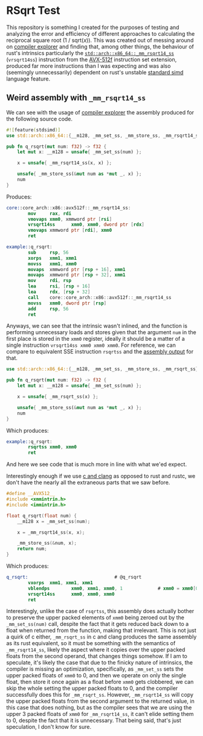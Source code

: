 # RSqrt Test

This repository is something I created for the purposes of testing and analyzing the error and efficiency of different approaches to calculating the reciprocal square root (1 / sqrt(*x*)).  This was created out of messing around on [compiler explorer](https://godbolt.org) and finding that, among other things, the behaviour of rust's intrinsics particularly the [`std::arch::x86_64::_mm_rsqrt14_ss`] (`vrsqrt14ss`) instruction from the [AVX-512f] instruction set extension, produced far more instructions than I was expecting and was also (seemingly unnecessarily) dependent on rust's unstable [standard simd](https://github.com/rust-lang/rust/issues/48556) language feature.

[`std::arch::x86_64::_mm_rsqrt14_ss`]: https://doc.rust-lang.org/core/arch/x86_64/fn._mm_rsqrt14_ss.html 
[AVX-512f]: https://en.wikipedia.org/wiki/AVX-512

## Weird assembly with `_mm_rsqrt14_ss`

We can see with the usage of [compiler explorer](https://godbolt.org/z/soMr9je5s) the assembly produced for the following source code.
```rust
#![feature(stdsimd)]
use std::arch::x86_64::{__m128, _mm_set_ss, _mm_store_ss, _mm_rsqrt14_ss};

pub fn q_rsqrt(mut num: f32) -> f32 {
    let mut x: __m128 = unsafe{ _mm_set_ss(num) };

    x = unsafe{ _mm_rsqrt14_ss(x, x) };

    unsafe{ _mm_store_ss(&mut num as *mut _, x) };
    num
}
```
Produces:
```nasm
core::core_arch::x86::avx512f::_mm_rsqrt14_ss:
        mov     rax, rdi
        vmovaps xmm0, xmmword ptr [rsi]
        vrsqrt14ss      xmm0, xmm0, dword ptr [rdx]
        vmovaps xmmword ptr [rdi], xmm0
        ret

example::q_rsqrt:
        sub     rsp, 56
        xorps   xmm1, xmm1
        movss   xmm1, xmm0
        movaps  xmmword ptr [rsp + 16], xmm1
        movaps  xmmword ptr [rsp + 32], xmm1
        mov     rdi, rsp
        lea     rsi, [rsp + 16]
        lea     rdx, [rsp + 32]
        call    core::core_arch::x86::avx512f::_mm_rsqrt14_ss
        movss   xmm0, dword ptr [rsp]
        add     rsp, 56
        ret
```
Anyways, we can see that the intrinsic wasn't inlined, and the function is performing unnecessary loads and stores given that the argument `num` in the first place is stored in the `xmm0` register, ideally it should be a matter of a single instruction `vrsqrt14ss xmm0 xmm0 xmm0`.  For reference, we can compare to equivalent SSE instruction `rsqrtss` and the [assembly output](https://godbolt.org/z/z364heTT8) for that.
```rust
use std::arch::x86_64::{__m128, _mm_set_ss, _mm_store_ss, _mm_rsqrt_ss};

pub fn q_rsqrt(mut num: f32) -> f32 {
    let mut x: __m128 = unsafe{ _mm_set_ss(num) };

    x = unsafe{ _mm_rsqrt_ss(x) };

    unsafe{ _mm_store_ss(&mut num as *mut _, x) };
    num
}
```
Which produces:
```nasm
example::q_rsqrt:
        rsqrtss xmm0, xmm0
        ret
```
And here we see code that is much more in line with what we'ed expect.

Interestingly enough if we use [c and clang](https://godbolt.org/z/c4K7KeP3r) as opposed to rust and rustc, we don't have the nearly all the extraneous parts that we saw before.
```c
#define __AVX512__
#include <xmmintrin.h>
#include <immintrin.h>

float q_rsqrt(float num) {
    __m128 x = _mm_set_ss(num);

    x = _mm_rsqrt14_ss(x, x);

    _mm_store_ss(&num, x);
    return num;
}
```
Which produces:
```nasm
q_rsqrt:                                # @q_rsqrt
        vxorps  xmm1, xmm1, xmm1
        vblendps        xmm0, xmm1, xmm0, 1             # xmm0 = xmm0[0],xmm1[1,2,3]
        vrsqrt14ss      xmm0, xmm0, xmm0
        ret
```
Interestingly, unlike the case of `rsqrtss`, this assembly does actually bother to preserve the upper packed elements of `xmm0` being zeroed out by the `_mm_set_ss(num)` call, despite the fact that it gets reduced back down to a float when returned from the function, making that irrelevant.  This is not just a quirk of c either, `_mm_rsqrt_ss` in c and clang produces the same assembly as its rust equivalent, so it must be something with the semantics of `_mm_rsqrt14_ss`, likely the aspect where it copies over the upper packed floats from the second operand, that changes things somehow.  If I am to speculate, it's likely the case that due to the finicky nature of intrinsics, the compiler is missing an optimization, specifically, as `_mm_set_ss` sets the upper packed floats of `xmm0` to 0, and then we operate on only the single float, then store it once again as a float before `xmm0` gets clobbered, we can skip the whole setting the upper packed floats to 0, and the compiler successfully does this for `_mm_rsqrt_ss`.  However, `_mm_rsqrt14_ss` will copy the upper packed floats from the second argument to the returned value, in this case that does nothing, but as the compiler sees that we are using the upper 3 packed floats of `xmm0` for `_mm_rsqrt14_ss`, it can't elide setting them to 0, despite the fact that it is unnecessary.  That being said, that's just speculation, I don't know for sure.